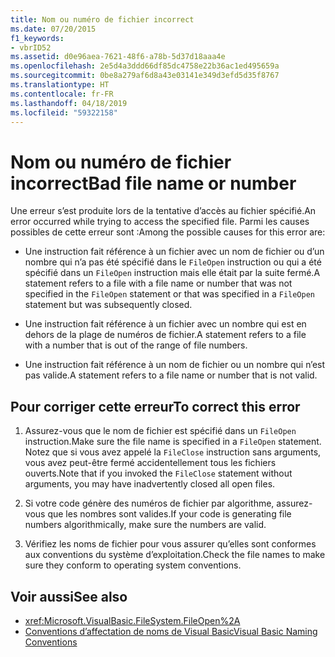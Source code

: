 ```yaml
---
title: Nom ou numéro de fichier incorrect
ms.date: 07/20/2015
f1_keywords:
- vbrID52
ms.assetid: d0e96aea-7621-48f6-a78b-5d37d18aaa4e
ms.openlocfilehash: 2e5d4a3ddd66df85dc4758e22b36ac1ed495659a
ms.sourcegitcommit: 0be8a279af6d8a43e03141e349d3efd5d35f8767
ms.translationtype: HT
ms.contentlocale: fr-FR
ms.lasthandoff: 04/18/2019
ms.locfileid: "59322158"
---
```

# <a name="bad-file-name-or-number"></a><span data-ttu-id="43091-102">Nom ou numéro de fichier incorrect</span><span class="sxs-lookup"><span data-stu-id="43091-102">Bad file name or number</span></span>
<span data-ttu-id="43091-103">Une erreur s’est produite lors de la tentative d’accès au fichier spécifié.</span><span class="sxs-lookup"><span data-stu-id="43091-103">An error occurred while trying to access the specified file.</span></span> <span data-ttu-id="43091-104">Parmi les causes possibles de cette erreur sont :</span><span class="sxs-lookup"><span data-stu-id="43091-104">Among the possible causes for this error are:</span></span>  
  
-   <span data-ttu-id="43091-105">Une instruction fait référence à un fichier avec un nom de fichier ou d’un nombre qui n’a pas été spécifié dans le `FileOpen` instruction ou qui a été spécifié dans un `FileOpen` instruction mais elle était par la suite fermé.</span><span class="sxs-lookup"><span data-stu-id="43091-105">A statement refers to a file with a file name or number that was not specified in the `FileOpen` statement or that was specified in a `FileOpen` statement but was subsequently closed.</span></span>  
  
-   <span data-ttu-id="43091-106">Une instruction fait référence à un fichier avec un nombre qui est en dehors de la plage de numéros de fichier.</span><span class="sxs-lookup"><span data-stu-id="43091-106">A statement refers to a file with a number that is out of the range of file numbers.</span></span>  
  
-   <span data-ttu-id="43091-107">Une instruction fait référence à un nom de fichier ou un nombre qui n’est pas valide.</span><span class="sxs-lookup"><span data-stu-id="43091-107">A statement refers to a file name or number that is not valid.</span></span>  
  
## <a name="to-correct-this-error"></a><span data-ttu-id="43091-108">Pour corriger cette erreur</span><span class="sxs-lookup"><span data-stu-id="43091-108">To correct this error</span></span>  
  
1. <span data-ttu-id="43091-109">Assurez-vous que le nom de fichier est spécifié dans un `FileOpen` instruction.</span><span class="sxs-lookup"><span data-stu-id="43091-109">Make sure the file name is specified in a `FileOpen` statement.</span></span> <span data-ttu-id="43091-110">Notez que si vous avez appelé la `FileClose` instruction sans arguments, vous avez peut-être fermé accidentellement tous les fichiers ouverts.</span><span class="sxs-lookup"><span data-stu-id="43091-110">Note that if you invoked the `FileClose` statement without arguments, you may have inadvertently closed all open files.</span></span>  
  
2. <span data-ttu-id="43091-111">Si votre code génère des numéros de fichier par algorithme, assurez-vous que les nombres sont valides.</span><span class="sxs-lookup"><span data-stu-id="43091-111">If your code is generating file numbers algorithmically, make sure the numbers are valid.</span></span>  
  
3. <span data-ttu-id="43091-112">Vérifiez les noms de fichier pour vous assurer qu’elles sont conformes aux conventions du système d’exploitation.</span><span class="sxs-lookup"><span data-stu-id="43091-112">Check the file names to make sure they conform to operating system conventions.</span></span>  
  
## <a name="see-also"></a><span data-ttu-id="43091-113">Voir aussi</span><span class="sxs-lookup"><span data-stu-id="43091-113">See also</span></span>

- <xref:Microsoft.VisualBasic.FileSystem.FileOpen%2A>
- [<span data-ttu-id="43091-114">Conventions d’affectation de noms de Visual Basic</span><span class="sxs-lookup"><span data-stu-id="43091-114">Visual Basic Naming Conventions</span></span>](../../../visual-basic/programming-guide/program-structure/naming-conventions.md)
